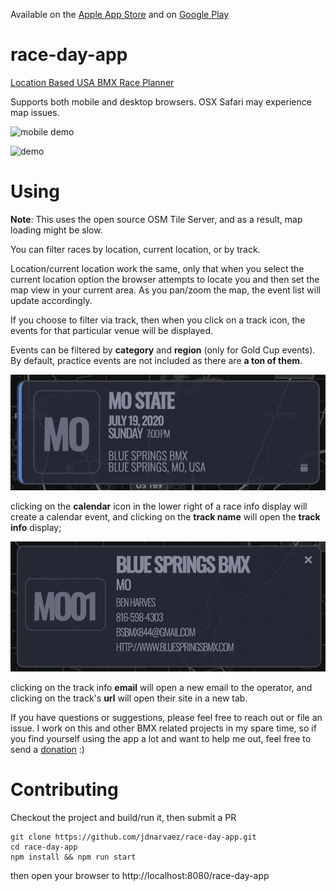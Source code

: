 Available on the [Apple App Store](https://apps.apple.com/us/app/race-day-bmx/id1492349004) and on [Google Play](https://play.google.com/store/apps/details?id=com.elevate.raceday) 

# race-day-app
[Location Based USA BMX Race Planner](http://jdnarvaez.github.io/race-day-app/)

Supports both mobile and desktop browsers. OSX Safari may experience map issues.

![mobile demo](https://raw.githubusercontent.com/jdnarvaez/race-day-app/master/docs/images/mobile_demo.gif)

![demo](https://raw.githubusercontent.com/jdnarvaez/race-day-app/master/docs/images/demo.gif)

# Using

**Note**: This uses the open source OSM Tile Server, and as a result, map loading might be slow. 

You can filter races by location, current location, or by track. 

Location/current location work the same, only that when you select the current location option the browser attempts to locate you and then set the map view in your current area. As you pan/zoom the map, the event list will update accordingly. 

If you choose to filter via track, then when you click on a track icon, the events for that particular venue will be displayed.

Events can be filtered by **category** and **region** (only for Gold Cup events). By default, practice events are not included as there are **a ton of them**. 

![race-info](https://raw.githubusercontent.com/jdnarvaez/race-day-app/master/docs/images/race-info.png)

clicking on the **calendar** icon in the lower right of a race info display will create a calendar event, and clicking on the **track name** will open the **track info** display;

![track-info](https://raw.githubusercontent.com/jdnarvaez/race-day-app/master/docs/images/track-info.png)

clicking on the track info **email** will open a new email to the operator, and clicking on the track's **url** will open their site in a new tab.

If you have questions or suggestions, please feel free to reach out or file an issue. I work on this and other BMX related projects in my spare time, so if you find yourself using the app a lot and want to help me out, feel free to send a [donation](https://paypal.me/jdnarvaez) :) 

# Contributing

Checkout the project and build/run it, then submit a PR

```
git clone https://github.com/jdnarvaez/race-day-app.git
cd race-day-app
npm install && npm run start
```

then open your browser to http://localhost:8080/race-day-app
